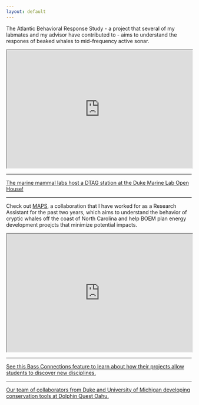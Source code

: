 ```yaml
---
layout: default
---
```




The Atlantic Behavioral Response Study - a project that several of my labmates and my advisor have contributed to - aims to understand the respones of beaked whales to mid-frequency active sonar.

<iframe width="100%" height="320" src="https://www.youtube.com/embed/Jxb0ajIndrE">
</iframe>


***
<a href="https://www.coastalreview.org/2019/07/duke-marine-lab-opens-doors-to-visitors/">The marine mammal labs host a DTAG station at the Duke Marine Lab Open House!</a>



***
Check out <a href="https://www.boem.gov/newsroom/studying-sperm-whales-and-beaked-whales-atlantic-maps-project">MAPS</a>, a collaboration that I have worked for as a Research Assistant for the past two years, which aims to understand the behavior of cryptic whales off the coast of North Carolina and help BOEM plan energy development proejcts that minimize potential impacts. 

<iframe width="100%" height="320" src="https://www.youtube.com/embed/Y7e79FenS9Y">
</iframe>


***
<a href="https://bassconnections.duke.edu/ashley-blawas">See this Bass Connections feature to learn about how their projects allow students to discover new disciplines.</a>


***
<a href="https://dolphinquest.com/news/dolphin-quest-oahu-hosts-university-level-scientists-to-help-save-dolphin-species/">Our team of collaborators from Duke and University of Michigan developing conservation tools at Dolphin Quest Oahu.</a>




